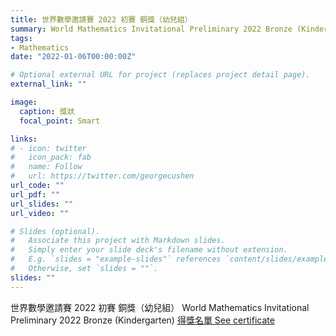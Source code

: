 ```yaml
---
title: 世界數學邀請賽 2022 初賽 銅獎（幼兒組）
summary: World Mathematics Invitational Preliminary 2022 Bronze (Kindergarten)
tags:
- Mathematics
date: "2022-01-06T00:00:00Z"

# Optional external URL for project (replaces project detail page).
external_link: ""

image:
  caption: 獎狀
  focal_point: Smart

links:
# - icon: twitter
#   icon_pack: fab
#   name: Follow
#   url: https://twitter.com/georgecushen
url_code: ""
url_pdf: ""
url_slides: ""
url_video: ""

# Slides (optional).
#   Associate this project with Markdown slides.
#   Simply enter your slide deck's filename without extension.
#   E.g. `slides = "example-slides"` references `content/slides/example-slides.md`.
#   Otherwise, set `slides = ""`.
slides: ""
---
```


世界數學邀請賽 2022 初賽 銅獎（幼兒組）
World Mathematics Invitational Preliminary 2022 Bronze (Kindergarten)
[得獎名單 See certificate](http://www.firsteducation.hk/a/19/120/2022/0106/306.html)
